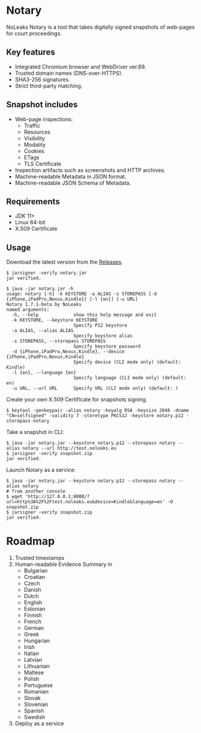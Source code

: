 # Notary
NoLeaks Notary is a tool that takes digitally signed snapshots of web-pages for court proceedings.

## Key features
- Integrated Chromium browser and WebDriver ver.89.
- Trusted domain names (DNS-over-HTTPS).
- SHA3-256 signatures.
- Strict third-party matching.

## Snapshot includes
- Web-page inspections:
  - Traffic
  - Resources
  - Visibility
  - Modality
  - Cookies
  - ETags
  - TLS Certificate
- Inspection artifacts such as screenshots and HTTP archives.
- Machine-readable Metadata in JSON format.
- Machine-readable JSON Schema of Metadata.

## Requirements
- JDK 11+
- Linux 64-bit
- X.509 Certificate

## Usage
Download the latest version from the [Releases](https://github.com/noleakseu/notary/releases/).
```
$ jarsigner -verify notary.jar
jar verified.

$ java -jar notary.jar -h
usage: notary [-h] -k KEYSTORE -a ALIAS -s STOREPASS [-d {iPhone,iPadPro,Nexus,Kindle}] [-l {en}] [-u URL]
Notary 1.7.1-beta by NoLeaks
named arguments:
  -h, --help             show this help message and exit
  -k KEYSTORE, --keystore KEYSTORE
                         Specify P12 keystore
  -a ALIAS, --alias ALIAS
                         Specify keystore alias
  -s STOREPASS, --storepass STOREPASS
                         Specify keystore password
  -d {iPhone,iPadPro,Nexus,Kindle}, --device {iPhone,iPadPro,Nexus,Kindle}
                         Specify device (CLI mode only) (default: Kindle)
  -l {en}, --language {en}
                         Specify language (CLI mode only) (default: en)
  -u URL, --url URL      Specify URL (CLI mode only) (default: )
```
Create your own X.509 Certificate for snapshots signing.
```
$ keytool -genkeypair -alias notary -keyalg RSA -keysize 2048 -dname "CN=selfsigned" -validity 7 -storetype PKCS12 -keystore notary.p12 -storepass notary
```
Take a snapshot in CLI:
```
$ java -jar notary.jar --keystore notary.p12 --storepass notary --alias notary --url http://test.noleaks.eu
$ jarsigner -verify snapshot.zip
jar verified.
```
Launch Notary as a service:
```
$ java -jar notary.jar --keystore notary.p12 --storepass notary --alias notary
# from another console
$ wget 'http://127.0.0.1:8000/?url=http%3A%2F%2Ftest.noleaks.eu&device=Kindle&language=en' -O snapshot.zip
$ jarsigner -verify snapshot.zip
jar verified.
```

# Roadmap
1. Trusted timestamps
2. Human-readable Evidence Summary in
    - Bulgarian
    - Croatian
    - Czech
    - Danish
    - Dutch
    - English
    - Estonian
    - Finnish
    - French
    - German
    - Greek
    - Hungarian
    - Irish
    - Italian
    - Latvian
    - Lithuanian
    - Maltese
    - Polish
    - Portuguese
    - Romanian
    - Slovak
    - Slovenian
    - Spanish
    - Swedish
3. Deploy as a service

